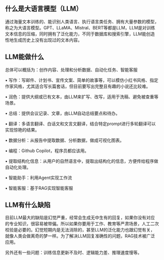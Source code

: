## 什么是大语言模型（LLM）

通过海量文本训练的、能识别人类语言、执行语言类任务、拥有大量参数的模型，称之为大语言模型。GPT、LLaMA、Mistral、BERT等都是LLM，LLM是对训练文本信息的压缩，同时拥有了泛化能力，不同于数据库和搜索引擎，LLM能创造性地生成历史上没有出现过的文本内容。

## LLM能做什么

总体可以概括为：创作内容、处理和分析数据、自动化任务、智能客服

• 写作：写邮件、计划书、宣传文案、简单的故事等，可以模仿小红书风格、指定作家风格，尤其适合写长篇套话，但目前要写出完整且有趣的小说还比较难。

• 润色：提供大纲或已有文本，由LLM来扩写、改写，适用于洗稿、避免被查重等场景。

• 总结：提供会议记录、文章，由LLM自动总结要点和待办。

• 翻译：多语言翻译、白话文和文言文翻译，结合特定prompt进行多轮翻译可以实现惊艳的结果。

• 数据分析：从报告中提取数据、分析数据，做成可视化图表。

• 编程：Github Copilot，程序员都应该用。

• 提取结构化信息：从用户的自然语言中，提取出结构化的信息，方便传给程序做自动化处理。

• 智能助手：利用Agent实现工作流

• 智能客服：基于RAG实现智能客服

## LLM有什么缺陷

目前LLM最大的缺陷是幻觉严重，经常会生成无中生有的回复，如果你没有对应的专业知识，很容易被带偏。所以如果你要用于工作、教育等严肃场景，人工二次校验是必要的。幻觉短期内是无法消除的，甚至LLM的泛化能力也跟幻觉有关，就像人类会做离奇的梦一样。为了解决LLM回复准确性的问题，RAG技术被广泛应用。

另外还有一些问题：训练信息更新不及时、逻辑能力差、推理速度慢等。

<!--stackedit_data:
eyJoaXN0b3J5IjpbLTE5MDkxMTE1MzZdfQ==
-->